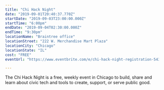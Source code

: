```yaml
---
title: "Chi Hack Night"
date: "2019-09-01T20:40:37.770Z"
startDate: "2019-09-03T23:00:00.000Z"
startTime: "6:00pm"
endDate: "2019-09-04T02:30:00.000Z"
endTime: "9:30pm"
locationName: "Braintree office"
locationStreet: "222 W. Merchandise Mart Plaza"
locationCity: "Chicago"
locationState: "IL"
cost: "FREE"
eventUrl: "https://www.eventbrite.com/e/chi-hack-night-registration-54301525324"

---
```


The Chi Hack Night is a free, weekly event in Chicago to build, share and learn about civic tech and tools to create, support, or serve public good.

